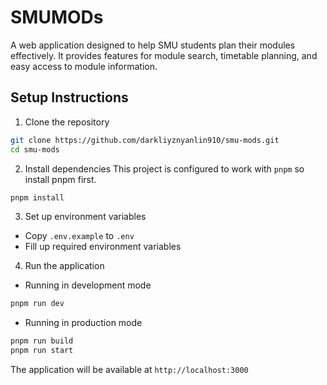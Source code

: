 # SMUMODs

A web application designed to help SMU students plan their modules effectively. It provides features for module search, timetable planning, and easy access to module information.

## Setup Instructions

1. Clone the repository

```bash
git clone https://github.com/darkliyznyanlin910/smu-mods.git
cd smu-mods
```

2. Install dependencies
   This project is configured to work with `pnpm` so install pnpm first.

```bash
pnpm install
```

3. Set up environment variables

- Copy `.env.example` to `.env`
- Fill up required environment variables

4. Run the application

- Running in development mode

```bash
pnpm run dev
```

- Running in production mode

```bash
pnpm run build
pnpm run start
```

The application will be available at `http://localhost:3000`
